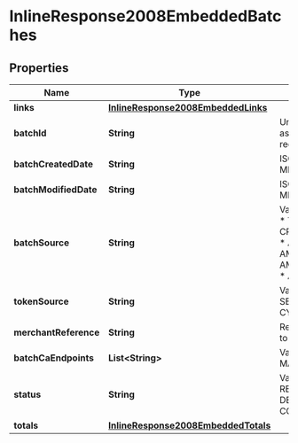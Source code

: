 
# InlineResponse2008EmbeddedBatches

## Properties
Name | Type | Description | Notes
------------ | ------------- | ------------- | -------------
**links** | [**InlineResponse2008EmbeddedLinks**](InlineResponse2008EmbeddedLinks.md) |  |  [optional]
**batchId** | **String** | Unique identification number assigned to the submitted request. |  [optional]
**batchCreatedDate** | **String** | ISO-8601 format: yyyy-MM-ddTHH:mm:ssZ |  [optional]
**batchModifiedDate** | **String** | ISO-8601 format: yyyy-MM-ddTHH:mm:ssZ |  [optional]
**batchSource** | **String** | Valid Values:   * SCHEDULER   * TOKEN_API   * CREDIT_CARD_FILE_UPLOAD   * AMEX_REGSITRY   * AMEX_REGISTRY_API   * AMEX_REGISTRY_API_SYNC   * AMEX_MAINTENANCE  |  [optional]
**tokenSource** | **String** | Valid Values:   * SECURE_STORAGE   * TMS   * CYBERSOURCE  |  [optional]
**merchantReference** | **String** | Reference used by merchant to identify batch. |  [optional]
**batchCaEndpoints** | **List&lt;String&gt;** | Valid Values:   * VISA   * MASTERCARD   * AMEX  |  [optional]
**status** | **String** | Valid Values:   * REJECTED   * RECEIVED   * VALIDATED   * DECLINED   * PROCESSING   * COMPLETE  |  [optional]
**totals** | [**InlineResponse2008EmbeddedTotals**](InlineResponse2008EmbeddedTotals.md) |  |  [optional]



